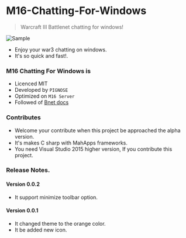 # M16-Chatting-For-Windows

> Warcraft III Battlenet chatting for windows!

![Sample](http://www.nhpcw.com/upload/%255D_100215061308.jpg)

- Enjoy your war3 chatting on windows.
- It's so quick and fast!.

### M16 Chatting For Windows is

- Licenced MIT
- Developed by `PIGNOSE`
- Optimized on `M16 Server`
- Followed of [Bnet docs](https://bnetdocs.org/?op=doc&did=16)

### Contributes

- Welcome your contribute when this project be approached the alpha version.
- It's makes C sharp with MahApps frameworks.
- You need Visual Studio 2015 higher version, If you contribute this project.

### Release Notes.

#### Version 0.0.2

- It support minimize toolbar option.

#### Version 0.0.1

- It changed theme to the orange color.
- It be added new icon.
